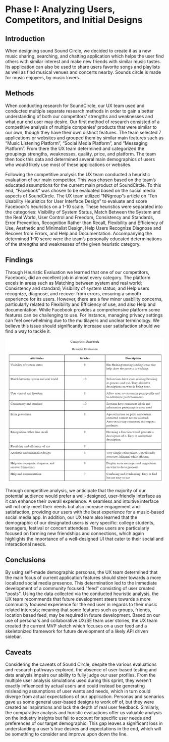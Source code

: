 # Phase I: Analyzing Users, Competitors, and Initial Designs

## Introduction

When designing sound Sound Circle, we decided to create it as a new music sharing, searching, and chatting application which helps the user find others with similar interest and make new friends with similar music tastes. Its application can also be used to share users favorite songs and playlists as well as find musical venues and concerts nearby. Sounds circle is made for music enjoyers, by music lovers.

## Methods
When conducting research for SoundCircle, our UX team used and conducted multiple separate research methods in order to gain a better understanding of both our competitors’ strengths and weaknesses and what our end user may desire. Our first method of research consisted of a competitive analysis of multiple companies’ products that were similar to our own, though they have their own distinct features. The team selected 7 applications or websites and grouped them by similar main features such as “Music Listening Platform”, “Social Media Platform”, and “Messaging Platform”. From there the UX team determined and categorized the groupings strengths, weaknesses, quality, price, and platform. The team then took this data and determined several main demographics of users who would likely use most of these applications or websites.

Following the competitive analysis the UX team conducted a heuristic evaluation of our main competitor. This was chosen based on the team’s educated assumptions for the current main product of SoundCircle. To this end, “Facebook” was chosen to be evaluated based on the social media aspects of SoundCircle. The UX team utilized “NNgroup”s article on “Ten Usability Heuristics for User Interface Design” to evaluate and score Facebook's heuristics on a 1-10 scale. These heuristics were separated into the categories: Visibility of System Status, Match Between the System and the Real World, User Control and Freedom, Consistency and Standards, Error Prevention, Recognition Rather than Recall, Flexibility and Efficiency of Use, Aesthetic and Minimalist Design, Help Users Recognize Diagnose and Recover from Errors, and Help and Documentation. Accompanying the determined 1-10 score were the team’s personally educated determinations of the strengths and weaknesses of the given heuristic category.

## Findings

Through Heuristic Evaluation we learned that one of our competitors, Facebook, did an excellent job in almost every category. The platform excels in areas such as Matching between system and real world; Consistency and standard; Visibility of system status; and Help users recognize, diagnose, and recover from errors, ensuring a smooth experience for its users. However, there are a few minor usability concerns, particularly related to Flexibility and Efficiency of use, and also Help and documentation. While Facebook provides a comprehensive platform some features can be challenging to use. For instance, managing privacy settings can feel overwhelming due to the multilayers and unclear terminology. We believe this issue should significantly increase user satisfaction should we find a way to tackle it.

![alt text](<PHASE1 FINDINGS.png>)

Through competitive analysis, we anticipate that the majority of our potential audience would prefer a well-designed, user-friendly interface as it can enhance their overall experience. A seamless and intuitive interface will not only meet their needs but also increase engagement and satisfaction, providing our users with the best experience for a music-based social media app. In addition, our UX team also learned that the demographic of our designated users is very specific: college students, teenagers, festival or concert attendees. These users are particularly focused on forming new friendships and connections, which again highlights the importance of a well-designed UI that cater to their social and interactional needs.

## Conclusions

By using self-made demographic personas, the UX team determined that the main focus of current application features should steer towards a more localized social media presence. This determination led to the immediate development of a community focused "feed" consisting of user created "posts". Using the data collected via the conducted heuristic analysis, the UX team recommends that future development steers towards a more community focused experience for the end user in regards to their music related interests; meaning that some features such as groups, friends, location based feed, may be required in future development. Based on our use of persona's and collaborative UX/SE team user stories, the UX team created the current MVP sketch which focuses on a user feed and a skeletonized framework for future development of a likely API driven sidebar.

## Caveats

Considering the caveats of Sound Circle, despite the various evaluations and research pathways explored, the absence of user-based testing and data analysis impairs our ability to fully judge our user profiles. From the multiple user analysis simulations used during this sprint, they weren't exactly influenced by actual users and could instead be generating misleading assumptions of user wants and needs, which in turn could diverge from actual expectations of our application. Personas and scenarios gave us some general user-based designs to work off of, but they were created as inspirations and lack the depth of real user feedback. Similarly, the comparative analysis and huristic evaluations offer us valuable analysis on the industry insights but fail to account for specific user needs and preferences of our target demographic. This gap leaves a significant loss in understanding a user's true desires and expectations in the end, which will be something to consider and improve upon down the line.

